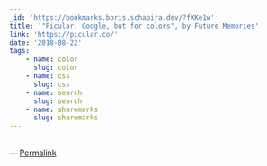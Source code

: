```yaml
---
_id: 'https://bookmarks.boris.schapira.dev/?fXKe1w'
title: '"Picular: Google, but for colors", by Future Memories'
link: 'https://picular.co/'
date: '2018-08-22'
tags:
    - name: color
      slug: color
    - name: css
      slug: css
    - name: search
      slug: search
    - name: sharemarks
      slug: sharemarks
---
```


<br>&#8212;
<a href="https://bookmarks.boris.schapira.dev/?fXKe1w" title="Permalink">Permalink</a>
